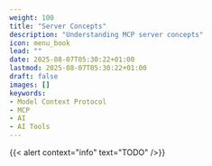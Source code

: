 ```yaml
---
weight: 100
title: "Server Concepts"
description: "Understanding MCP server concepts"
icon: menu_book
lead: ""
date: 2025-08-07T05:30:22+01:00
lastmod: 2025-08-07T05:30:22+01:00
draft: false
images: []
keywords:
- Model Context Protocol
- MCP
- AI
- AI Tools
---
```


{{< alert context="info" text="TODO" />}}